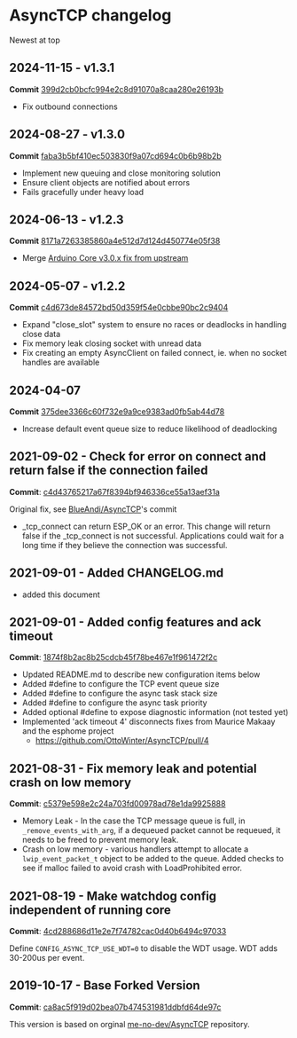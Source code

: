# AsyncTCP changelog

Newest at top

## 2024-11-15 - v1.3.1

**Commit** [399d2cb0bcfc994e2c8d91070a8caa280e26193b](https://github.com/willmmiles/AsyncTCP/commit/399d2cb0bcfc994e2c8d91070a8caa280e26193b)

* Fix outbound connections

## 2024-08-27 - v1.3.0

**Commit** [faba3b5bf410ec503830f9a07cd694c0b6b98b2b](https://github.com/willmmiles/AsyncTCP/commit/faba3b5bf410ec503830f9a07cd694c0b6b98b2b)

* Implement new queuing and close monitoring solution
* Ensure client objects are notified about errors
* Fails gracefully under heavy load

## 2024-06-13 - v1.2.3

**Commit** [8171a7263385860a4e512d7d124d450774e05f38](https://github.com/willmmiles/AsyncTCP/commit/8171a7263385860a4e512d7d124d450774e05f38)

* Merge [Arduino Core v3.0.x fix from upstream](https://github.com/me-no-dev/AsyncTCP/pull/183)

## 2024-05-07 - v1.2.2

**Commit** [c4d673de84572bd50d359f54e0cbbe90bc2c9404](https://github.com/willmmiles/AsyncTCP/commit/c4d673de84572bd50d359f54e0cbbe90bc2c9404)

* Expand "close_slot" system to ensure no races or deadlocks in handling close data
* Fix memory leak closing socket with unread data
* Fix creating an empty AsyncClient on failed connect, ie. when no socket handles are available

## 2024-04-07

**Commit** [375dee3366c60f732e9a9ce9383ad0fb5ab44d78](https://github.com/willmmiles/AsyncTCP/commit/375dee3366c60f732e9a9ce9383ad0fb5ab44d78)

* Increase default event queue size to reduce likelihood of deadlocking

## 2021-09-02 - Check for error on connect and return false if the connection failed

**Commit**: [c4d43765217a67f8394bf946336ce55a13aef31a](https://github.com/pbolduc/AsyncTCP/commit/c4d43765217a67f8394bf946336ce55a13aef31a)

Original fix, see [BlueAndi/AsyncTCP](https://github.com/BlueAndi/AsyncTCP/commit/ce2e7949d9694a8b10379c39d101ce55c2a8a287)'s commit

* _tcp_connect can return ESP_OK or an error. This change will return false if the _tcp_connect is not successful. Applications could wait for a long time if they believe the connection was successful.

## 2021-09-01 - Added CHANGELOG.md

* added this document

## 2021-09-01 - Added config features and ack timeout

**Commit**: [1874f8b2ac8b25cdcb45f78be467e1f961472f2c](https://github.com/pbolduc/AsyncTCP/commit/1874f8b2ac8b25cdcb45f78be467e1f961472f2c)

* Updated README.md to describe new configuration items below
* Added #define to configure the TCP event queue size
* Added #define to configure the async task stack size
* Added #define to configure the async task priority
* Added optional #define to expose diagnostic information (not tested yet)
* Implemented 'ack timeout 4' disconnects fixes from Maurice Makaay and the esphome project
  * https://github.com/OttoWinter/AsyncTCP/pull/4

## 2021-08-31 - Fix memory leak and potential crash on low memory

**Commit**: [c5379e598e2c24a703fd00978ad78e1da9925888](https://github.com/pbolduc/AsyncTCP/commit/c5379e598e2c24a703fd00978ad78e1da9925888)

* Memory Leak - In the case the TCP message queue is full, in `_remove_events_with_arg`, if a dequeued packet cannot be requeued, it needs to be freed to prevent memory leak.
* Crash on low memory - various handlers attempt to allocate a `lwip_event_packet_t` object to be added to the queue. Added checks to see if malloc failed to avoid crash with LoadProhibited error.

## 2021-08-19 - Make watchdog config independent of running core

**Commit**: [4cd288686d11e2e7f74782cac0d40b6494c97033](https://github.com/pbolduc/AsyncTCP/commit/4cd288686d11e2e7f74782cac0d40b6494c97033)

Define `CONFIG_ASYNC_TCP_USE_WDT=0` to disable the WDT usage. WDT adds 30-200us per event.

## 2019-10-17 - Base Forked Version

**Commit**: [ca8ac5f919d02bea07b474531981ddbfd64de97c](https://github.com/me-no-dev/AsyncTCP/commit/ca8ac5f919d02bea07b474531981ddbfd64de97c)

This version is based on orginal [me-no-dev/AsyncTCP](https://github.com/me-no-dev/AsyncTCP) repository.

